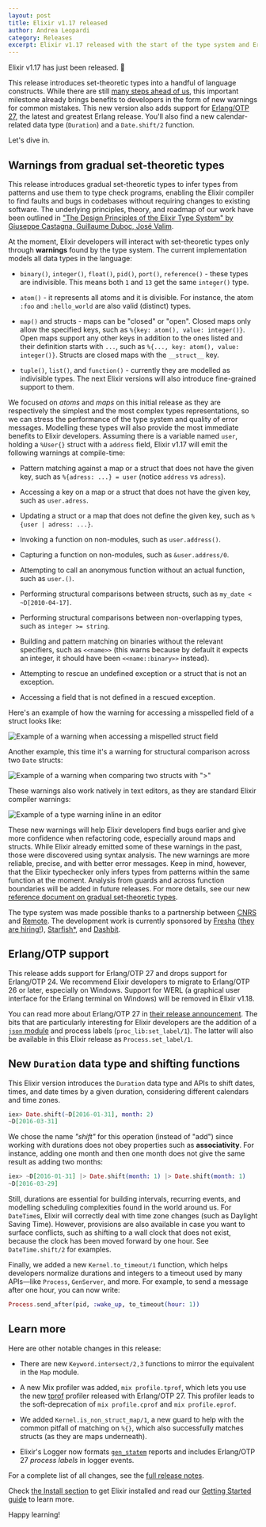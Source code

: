 ```yaml
---
layout: post
title: Elixir v1.17 released
author: Andrea Leopardi
category: Releases
excerpt: Elixir v1.17 released with the start of the type system and Erlang/OTP 27 support
---
```


Elixir v1.17 has just been released. 🎉

This release introduces set-theoretic types into a handful of language constructs. While there are still [many steps ahead of us](https://elixir-lang.org/blog/2023/06/22/type-system-updates-research-dev/), this important milestone already brings benefits to developers in the form of new warnings for common mistakes. This new version also adds support for [Erlang/OTP 27](https://www.erlang.org/downloads/27), the latest and greatest Erlang release. You'll also find a new calendar-related data type (`Duration`) and a `Date.shift/2` function.

Let's dive in.

## Warnings from gradual set-theoretic types

This release introduces gradual set-theoretic types to infer types from patterns and use them to type check programs, enabling the Elixir compiler to find faults and bugs in codebases without requiring changes to existing software. The underlying principles, theory, and roadmap of our work have been outlined in ["The Design Principles of the Elixir Type System" by Giuseppe Castagna, Guillaume Duboc, José Valim](https://arxiv.org/abs/2306.06391).

At the moment, Elixir developers will interact with set-theoretic types only through **warnings** found by the type system. The current implementation models all data types in the language:

  * `binary()`, `integer()`, `float()`, `pid()`, `port()`, `reference()` - these
    types are indivisible. This means both `1` and `13` get the same `integer()`
    type.

  * `atom()` - it represents all atoms and it is divisible. For instance, the
    atom `:foo` and `:hello_world` are also valid (distinct) types.

  * `map()` and structs - maps can be "closed" or "open". Closed maps only allow
    the specified keys, such as `%{key: atom(), value: integer()}`. Open maps
    support any other keys in addition to the ones listed and their definition
    starts with `...`, such as `%{..., key: atom(), value: integer()}`. Structs
    are closed maps with the `__struct__` key.

  * `tuple()`, `list()`, and `function()` - currently they are modelled as
    indivisible types. The next Elixir versions will also introduce fine-grained
    support to them.

We focused on *atoms* and *maps* on this initial release as they are respectively the simplest and the most complex types representations, so we can stress the performance of the type system and quality of error messages. Modelling these types will also provide the most immediate benefits to Elixir developers. Assuming there is a variable named `user`, holding a `%User{}` struct with a `address` field, Elixir v1.17 will emit the following warnings at compile-time:

  * Pattern matching against a map or a struct that does not have the given key,
    such as `%{adress: ...} = user` (notice `address` vs `adress`).

  * Accessing a key on a map or a struct that does not have the given key, such
    as `user.adress`.

  * Updating a struct or a map that does not define the given key, such as
    `%{user | adress: ...}`.

  * Invoking a function on non-modules, such as `user.address()`.

  * Capturing a function on non-modules, such as `&user.address/0`.

  * Attempting to call an anonymous function without an actual function, such as
    `user.()`.

  * Performing structural comparisons between structs, such as `my_date <
    ~D[2010-04-17]`.

  * Performing structural comparisons between non-overlapping types, such as
    `integer >= string`.

  * Building and pattern matching on binaries without the relevant specifiers,
    such as `<<name>>` (this warns because by default it expects an integer, it
    should have been `<<name::binary>>` instead).

  * Attempting to rescue an undefined exception or a struct that is not an
    exception.

  * Accessing a field that is not defined in a rescued exception.

Here's an example of how the warning for accessing a misspelled field of a
struct looks like:

![Example of a warning when accessing a mispelled struct field](/images/contents/type-warning-on-struct-field.png)

Another example, this time it's a warning for structural comparison across two
`Date` structs:

![Example of a warning when comparing two structs with ">"](/images/contents/type-warning-on-date-comparison.png)

These warnings also work natively in text editors, as they are standard Elixir
compiler warnings:

![Example of a type warning inline in an editor](/images/contents/type-warning-in-editor.png)

These new warnings will help Elixir developers find bugs earlier and give more
confidence when refactoring code, especially around maps and structs. While
Elixir already emitted some of these warnings in the past, those were discovered
using syntax analysis. The new warnings are more reliable, precise, and with
better error messages. Keep in mind, however, that the Elixir typechecker only
infers types from patterns within the same function at the moment. Analysis from
guards and across function boundaries will be added in future releases. For more
details, see our new [reference document on gradual set-theoretic
types](https://hexdocs.pm/elixir/main/gradual-set-theoretic-types.html).

The type system was made possible thanks to a partnership between
[CNRS](https://www.cnrs.fr/) and [Remote](https://remote.com/). The development
work is currently sponsored by [Fresha](https://www.fresha.com/)
([they are hiring!](https://www.fresha.com/careers/openings?department=engineering)),
[Starfish*](https://starfish.team/), and [Dashbit](https://dashbit.co/).

## Erlang/OTP support

This release adds support for Erlang/OTP 27 and drops support for Erlang/OTP 24.
We recommend Elixir developers to migrate to Erlang/OTP 26 or later, especially
on Windows. Support for WERL (a graphical user interface for the Erlang terminal
on Windows) will be removed in Elixir v1.18.

You can read more about Erlang/OTP 27 in [their release
announcement](https://www.erlang.org/downloads/27). The bits that are
particularly interesting for Elixir developers are the addition of a [`json`
module](https://erlang.org/documentation/doc-15.0-rc3/lib/stdlib-6.0/doc/html/json.html)
and process labels (`proc_lib:set_label/1`). The latter will also be available
in this Elixir release as `Process.set_label/1`.

## New `Duration` data type and shifting functions

This Elixir version introduces the `Duration` data type and APIs to shift dates,
times, and date times by a given duration, considering different calendars and
time zones.

```elixir
iex> Date.shift(~D[2016-01-31], month: 2)
~D[2016-03-31]
```

We chose the name *"shift"* for this operation (instead of "add") since working
with durations does not obey properties such as **associativity**. For instance,
adding one month and then one month does not give the same result as adding two
months:

```elixir
iex> ~D[2016-01-31] |> Date.shift(month: 1) |> Date.shift(month: 1)
~D[2016-03-29]
```

Still, durations are essential for building intervals, recurring events, and
modelling scheduling complexities found in the world around us. For `DateTime`s,
Elixir will correctly deal with time zone changes (such as Daylight Saving
Time). However, provisions are also available in case you want to surface
conflicts, such as shifting to a wall clock that does not exist, because the
clock has been moved forward by one hour. See `DateTime.shift/2` for examples.

Finally, we added a new `Kernel.to_timeout/1` function, which helps developers
normalize durations and integers to a timeout used by many APIs—like `Process`,
`GenServer`, and more. For example, to send a message after one hour, you can
now write:

```elixir
Process.send_after(pid, :wake_up, to_timeout(hour: 1))
```

## Learn more

Here are other notable changes in this release:

  * There are new `Keyword.intersect/2,3` functions to mirror the equivalent in
    the `Map` module.

  * A new Mix profiler was added, `mix profile.tprof`, which lets you use the
    new [tprof](https://www.erlang.org/doc/apps/tools/tprof.html)
    profiler released with Erlang/OTP 27. This profiler leads to the
    soft-deprecation of `mix profile.cprof` and `mix profile.eprof`.

  * We added `Kernel.is_non_struct_map/1`, a new guard to help with the common
    pitfall of matching on `%{}`, which also successfully matches structs (as
    they are maps underneath).

  * Elixir's Logger now formats
    [`gen_statem`](https://www.erlang.org/doc/apps/stdlib/gen_statem.html)
    reports and includes Erlang/OTP 27 *process labels* in logger events.

For a complete list of all changes, see the
[full release notes](https://github.com/elixir-lang/elixir/releases/tag/v1.17.0).

Check [the Install section](/install.html) to get Elixir installed and
read our [Getting Started guide](https://hexdocs.pm/elixir/introduction.html)
to learn more.

Happy learning!
